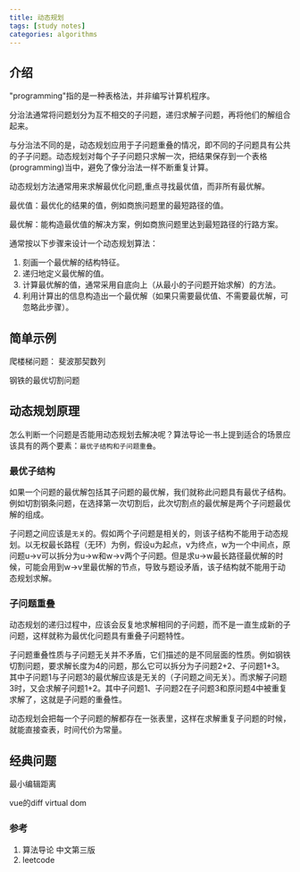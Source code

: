 ```yaml
---
title: 动态规划
tags: [study notes]
categories: algorithms
---
```

## 介绍

"programming"指的是一种表格法，并非编写计算机程序。

分治法通常将问题划分为互不相交的子问题，递归求解子问题，再将他们的解组合起来。

与分治法不同的是，动态规划应用于子问题重叠的情况，即不同的子问题具有公共的子子问题。动态规划对每个子子问题只求解一次，把结果保存到一个表格(programming)当中，避免了像分治法一样不断重复计算。

动态规划方法通常用来求解最优化问题,重点寻找最优值，而非所有最优解。

最优值：最优化的结果的值，例如商旅问题里的最短路径的值。

最优解：能构造最优值的解决方案，例如商旅问题里达到最短路径的行路方案。

通常按以下步骤来设计一个动态规划算法：

1. 刻画一个最优解的结构特征。
2. 递归地定义最优解的值。
3. 计算最优解的值，通常采用自底向上（从最小的子问题开始求解）的方法。
4. 利用计算出的信息构造出一个最优解（如果只需要最优值、不需要最优解，可忽略此步骤）。


## 简单示例

爬楼梯问题： 斐波那契数列

钢铁的最优切割问题


## 动态规划原理

怎么判断一个问题是否能用动态规划去解决呢？算法导论一书上提到适合的场景应该具有的两个要素：``最优子结构和子问题重叠``。

### 最优子结构

如果一个问题的最优解包括其子问题的最优解，我们就称此问题具有最优子结构。例如切割钢条问题，在选择第一次切割后，此次切割点的最优解是两个子问题最优解的组成。

子问题之间应该是``无关``的。假如两个子问题是相关的，则该子结构不能用于动态规划。以无权最长路程（无环）为例，假设u为起点，v为终点，w为一个中间点，原问题u->v可以拆分为u->w和w->v两个子问题。但是求u->w最长路径最优解的时候，可能会用到w->v里最优解的节点，导致与题设矛盾，该子结构就不能用于动态规划求解。

### 子问题重叠

动态规划的递归过程中，应该会反复地求解相同的子问题，而不是一直生成新的子问题，这样就称为最优化问题具有重叠子问题特性。

子问题重叠性质与子问题无关并不矛盾，它们描述的是不同层面的性质。例如钢铁切割问题，要求解长度为4的问题，那么它可以拆分为子问题2+2、子问题1+3。其中子问题1与子问题3的最优解应该是无关的（子问题之间无关）。而求解子问题3时，又会求解子问题1+2。其中子问题1、子问题2在子问题3和原问题4中被重复求解了，这就是子问题的重叠性。

动态规划会把每一个子问题的解都存在一张表里，这样在求解重复子问题的时候，就能直接查表，时间代价为常量。

## 经典问题

最小编辑距离

vue的diff virtual dom

### 参考
1. 算法导论 中文第三版
2. leetcode
